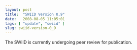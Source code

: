 ```yaml
---
layout: post
title:  "SWIID Version 0.9"
date:   2008-08-05 11:05:01
tags: [ "update", "swiid" ]
slug: swiid-version-0_9
---
```


The SWIID is currently undergoing peer review for publication.
